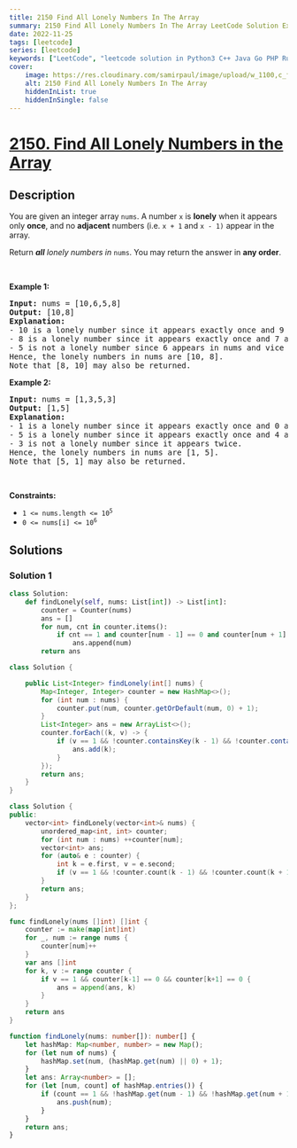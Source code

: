 ```yaml
---
title: 2150 Find All Lonely Numbers In The Array
summary: 2150 Find All Lonely Numbers In The Array LeetCode Solution Explained
date: 2022-11-25
tags: [leetcode]
series: [leetcode]
keywords: ["LeetCode", "leetcode solution in Python3 C++ Java Go PHP Ruby Swift TypeScript Rust C# JavaScript C", "2150 Find All Lonely Numbers In The Array LeetCode Solution Explained in all languages"]
cover:
    image: https://res.cloudinary.com/samirpaul/image/upload/w_1100,c_fit,co_rgb:FFFFFF,l_text:Arial_75_bold:2150 Find All Lonely Numbers In The Array - Solution Explained/problem-solving.webp
    alt: 2150 Find All Lonely Numbers In The Array
    hiddenInList: true
    hiddenInSingle: false
---
```



# [2150. Find All Lonely Numbers in the Array](https://leetcode.com/problems/find-all-lonely-numbers-in-the-array)


## Description

<p>You are given an integer array <code>nums</code>. A number <code>x</code> is <strong>lonely</strong> when it appears only <strong>once</strong>, and no <strong>adjacent</strong> numbers (i.e. <code>x + 1</code> and <code>x - 1)</code> appear in the array.</p>

<p>Return <em><strong>all</strong> lonely numbers in </em><code>nums</code>. You may return the answer in <strong>any order</strong>.</p>

<p>&nbsp;</p>
<p><strong class="example">Example 1:</strong></p>

<pre>
<strong>Input:</strong> nums = [10,6,5,8]
<strong>Output:</strong> [10,8]
<strong>Explanation:</strong> 
- 10 is a lonely number since it appears exactly once and 9 and 11 does not appear in nums.
- 8 is a lonely number since it appears exactly once and 7 and 9 does not appear in nums.
- 5 is not a lonely number since 6 appears in nums and vice versa.
Hence, the lonely numbers in nums are [10, 8].
Note that [8, 10] may also be returned.
</pre>

<p><strong class="example">Example 2:</strong></p>

<pre>
<strong>Input:</strong> nums = [1,3,5,3]
<strong>Output:</strong> [1,5]
<strong>Explanation:</strong> 
- 1 is a lonely number since it appears exactly once and 0 and 2 does not appear in nums.
- 5 is a lonely number since it appears exactly once and 4 and 6 does not appear in nums.
- 3 is not a lonely number since it appears twice.
Hence, the lonely numbers in nums are [1, 5].
Note that [5, 1] may also be returned.
</pre>

<p>&nbsp;</p>
<p><strong>Constraints:</strong></p>

<ul>
	<li><code>1 &lt;= nums.length &lt;= 10<sup>5</sup></code></li>
	<li><code>0 &lt;= nums[i] &lt;= 10<sup>6</sup></code></li>
</ul>

## Solutions

### Solution 1

<!-- tabs:start -->

```python
class Solution:
    def findLonely(self, nums: List[int]) -> List[int]:
        counter = Counter(nums)
        ans = []
        for num, cnt in counter.items():
            if cnt == 1 and counter[num - 1] == 0 and counter[num + 1] == 0:
                ans.append(num)
        return ans
```

```java
class Solution {

    public List<Integer> findLonely(int[] nums) {
        Map<Integer, Integer> counter = new HashMap<>();
        for (int num : nums) {
            counter.put(num, counter.getOrDefault(num, 0) + 1);
        }
        List<Integer> ans = new ArrayList<>();
        counter.forEach((k, v) -> {
            if (v == 1 && !counter.containsKey(k - 1) && !counter.containsKey(k + 1)) {
                ans.add(k);
            }
        });
        return ans;
    }
}
```

```cpp
class Solution {
public:
    vector<int> findLonely(vector<int>& nums) {
        unordered_map<int, int> counter;
        for (int num : nums) ++counter[num];
        vector<int> ans;
        for (auto& e : counter) {
            int k = e.first, v = e.second;
            if (v == 1 && !counter.count(k - 1) && !counter.count(k + 1)) ans.push_back(k);
        }
        return ans;
    }
};
```

```go
func findLonely(nums []int) []int {
	counter := make(map[int]int)
	for _, num := range nums {
		counter[num]++
	}
	var ans []int
	for k, v := range counter {
		if v == 1 && counter[k-1] == 0 && counter[k+1] == 0 {
			ans = append(ans, k)
		}
	}
	return ans
}
```

```ts
function findLonely(nums: number[]): number[] {
    let hashMap: Map<number, number> = new Map();
    for (let num of nums) {
        hashMap.set(num, (hashMap.get(num) || 0) + 1);
    }
    let ans: Array<number> = [];
    for (let [num, count] of hashMap.entries()) {
        if (count == 1 && !hashMap.get(num - 1) && !hashMap.get(num + 1)) {
            ans.push(num);
        }
    }
    return ans;
}
```

<!-- tabs:end -->

<!-- end -->
